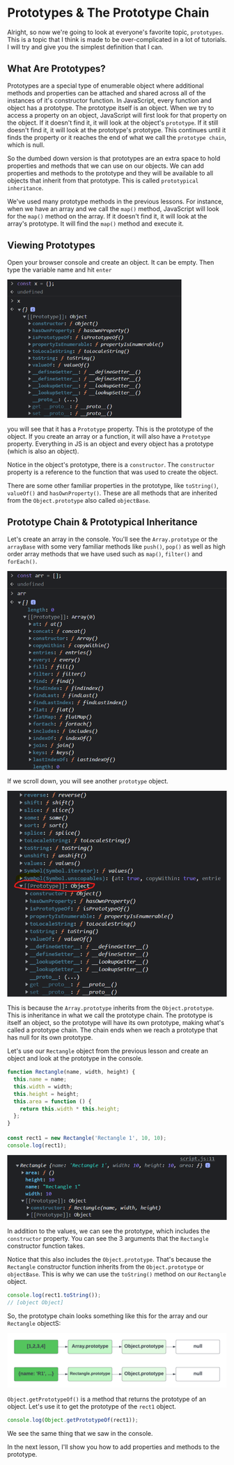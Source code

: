 # Prototypes & The Prototype Chain

Alright, so now we're going to look at everyone's favorite topic, `prototypes`. This is a topic that I think is made to be over-complicated in a lot of tutorials. I will try and give you the simplest definition that I can.

## What Are Prototypes?

Prototypes are a special type of enumerable object where additional methods and properties can be attached and shared across all of the instances of it's constructor function. In JavaScript, every function and object has a prototype. The prototype itself is an object. When we try to access a property on an object, JavaScript will first look for that property on the object. If it doesn't find it, it will look at the object's `prototype`. If it still doesn't find it, it will look at the prototype's prototype. This continues until it finds the property or it reaches the end of what we call the `prototype chain`, which is null.

So the dumbed down version is that prototypes are an extra space to hold properties and methods that we can use on our objects. We can add properties and methods to the prototype and they will be available to all objects that inherit from that prototype. This is called `prototypical inheritance`.

We've used many prototype methods in the previous lessons. For instance, when we have an array and we call the `map()` method, JavaScript will look for the `map()` method on the array. If it doesn't find it, it will look at the array's prototype. It will find the `map()` method and execute it.

## Viewing Prototypes

Open your browser console and create an object. It can be empty. Then type the variable name and hit `enter`

<img src="images/object-proto.png" width="400">

you will see that it has a `Prototype` property. This is the prototype of the object. If you create an array or a function, it will also have a `Prototype` property. Everything in JS is an object and every object has a prototype (which is also an object).

Notice in the object's prototype, there is a `constructor`. The `constructor` property is a reference to the function that was used to create the object.

There are some other familiar properties in the prototype, like `toString()`, `valueOf()` and `hasOwnProperty()`. These are all methods that are inherited from the `Object.prototype` also called `objectBase`.

## Prototype Chain & Prototypical Inheritance

Let's create an array in the console. You'll see the `Array.prototype` or the `arrayBase` with some very familiar methods like `push()`, `pop()` as well as high order array methods that we have used such as `map()`, `filter()` and `forEach()`.

![array-proto](../images/array-proto.png)

If we scroll down, you will see another `prototype` object.

![object-proto-inherit](../images/object-proto-inherit.png)

This is because the `Array.prototype` inherits from the `Object.prototype`. This is inheritance in what we call the prototype chain. The prototype is itself an object, so the prototype will have its own prototype, making what's called a prototype chain. The chain ends when we reach a prototype that has null for its own prototype.

Let's use our `Rectangle` object from the previous lesson and create an object and look at the prototype in the console.

```js
function Rectangle(name, width, height) {
  this.name = name;
  this.width = width;
  this.height = height;
  this.area = function () {
    return this.width * this.height;
  };
}

const rect1 = new Rectangle('Rectangle 1', 10, 10);
console.log(rect1);
```

![rect-prototype](../images/rect-prototype.png)

In addition to the values, we can see the prototype, which includes the `constructor` property. You can see the 3 arguments that the `Rectangle` constructor function takes.

Notice that this also includes the `Object.prototype`. That's because the `Rectangle` constructor function inherits from the `Object.prototype` or `objectBase`. This is why we can use the `toString()` method on our `Rectangle` object.

```js
console.log(rect1.toString());
// [object Object]
```

So, the prototype chain looks something like this for the array and our `Rectangle` objectS:

![prototype-chain](../images/prototype-chain.png)

`Object.getPrototypeOf()` is a method that returns the prototype of an object. Let's use it to get the prototype of the `rect1` object.

```js
console.log(Object.getPrototypeOf(rect1));
```

We see the same thing that we saw in the console.

In the next lesson, I'll show you how to add properties and methods to the prototype.
